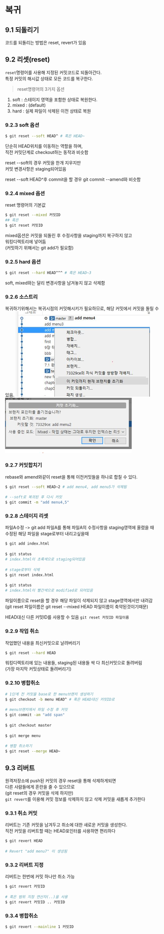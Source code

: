 # 복귀

## 9.1 되돌리기

코드를 되돌리는 방법은 reset, revert가 있음

## 9.2 리셋(reset)

`reset`명령어를 사용해 지정된 커밋코드로 되돌아간다.  
특정 커밋의 해시값 상태로 모든 코드를 복구한다.

> reset명령어의 3가지 옵션
1. soft : 스테이지 영역을 포함한 상태로 복원한다.
2. mixed : (default)
3. hard : 실제 파일이 삭제된 이전 상태로 복원

### 9.2.3 soft 옵션
```sh
$ git reset --soft HEAD^ # 혹은 HEAD~
```

단순히 HEAD위치를 이동하는 역할을 하며,  
직전 커밋단계로 checkout하는 동작과 비슷함

reset --soft의 경우 커밋을 한개 지우지만  
커밋 변경사항은 staging되어있음

reset --soft HEAD^후 commit을 할 경우
git commit --amend와 비슷함

### 9.2.4 mixed 옵션

reset 명령어의 기본값
```sh
$ git reset --mixed 커밋ID
## 혹은
$ git reset 커밋ID
```
mixed옵션은 커밋을 되돌린 후 수정사항을 staging까지 복구하지 않고  
워킹디렉토리에 넣어둠  
(커밋하기 위해서는 git add가 필요함)

### 9.2.5 hard 옵션

```sh
$ git reset --hard HEAD^^^ # 혹은 HEAD~3
```
soft, mixed와는 달리 변경사항을 남겨놓지 않고 삭제함

### 9.2.6 소스트리
복귀하기위해서는 복귀시점의 커밋해시키가 필요하므로, 해당 커밋에서 커밋을 돌릴 수 있음.
![](./sourcetree1.jpg)
![](./sourcetree2.jpg)

### 9.2.7 커밋합치기

rebase와 amend와같이 reset을 통해 이전커밋들을 하나로 합칠 수 있다.  
```sh
$ git reset --soft HEAD~2 # add menu4, add menu5가 삭제됨

# --soft로 복귀된 후 다시 커밋
$ git commit -m "add menu4,5"
```

### 9.2.8 스테이지 리셋

파일A수정 -> git add 파일A를 통해 파일A의 수정사항을 staging영역에 올렸을 때  
수정된 해당 파일을 stage로부터 내리고싶을때  
```sh
$ git add index.html

$ git status
# index.html이 초록색으로 staging되어있음

# stage로부터 삭제
$ git reset index.html

$ git status
# index.html이 빨간색으로 modified로 되어있음
```

파일이름으로 reset을 할 경우 해당 파일이 삭제되지 않고 stage영역에서만 내려감  
(git reset 파일이름은 git reset --mixed HEAD 파일이름이 축약된것이기때문)

HEAD대신 다른 커밋ID를 사용할 수 있음
`git reset 커밋ID 파일이름`

### 9.2.9 작업 취소

작업했던 내용을 최신커밋으로 날려버리기

```sh
$ git reset --hard HEAD
```
워킹디렉토리에 있는 내용들, staging된 내용들 싹 다 최신커밋으로 돌려버림  
(가장 마지막 커밋상태로 돌려버리기)

### 9.2.10 병합취소

```sh
# 1단계 전 커밋을 base로 한 menu브랜치 생성하기
$ git checkout -b menu HEAD^ # 혹은 HEAD대신 커밋ID로

# menu브랜치에서 파일 수정 후 커밋
$ git commit -am "add span"

$ git checkout master

$ git merge menu

# 병합 취소하기
$ git reset --merge HEAD~

```

## 9.3 리버트

원격저장소에 push된 커밋의 경우 reset을 통해 삭제하게되면  
다른 사람들에게 혼란을 줄 수 있으므로  
(git reset의 경우 커밋을 삭제 하지만)  
`git revert`를 이용해 커밋 정보를 삭제하지 않고 삭제 커밋을 새롭게 추가한다

### 9.3.1 취소 커밋

리버트는 기존 커밋을 남겨두고 취소에 대한 새로운 커밋을 생성한다.  
직전 커밋을 리버트할 때는 HEAD포인터를 사용하면 편리하다  
```sh
$ git revert HEAD

# Revert "add menu7" 이 생성됨
```

### 9.3.2 리버트 지정

리버트는 한번에 커밋 하나만 취소 가능  
```sh
$ git revert 커밋ID

# 혹은 범위 지정 연산자(..)을 사용
$ git revert 커밋ID .. 커밋ID
```

### 9.3.4 병합취소

```sh
$ git revert --mainline 1 커밋ID
```


